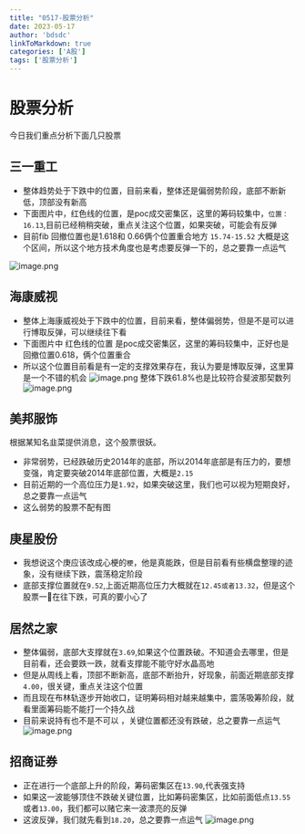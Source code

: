 ```yaml
---
title: "0517-股票分析"
date: 2023-05-17
author: 'bdsdc'
linkToMarkdown: true
categories: ['A股']
tags: ['股票分析']
---
```

# 股票分析
今日我们重点分析下面几只股票

## 三一重工
- 整体趋势处于下跌中的位置，目前来看，整体还是偏弱势阶段，底部不断新低，顶部没有新高
- 下面图片中，红色线的位置，是poc成交密集区，这里的筹码较集中，`位置：16.13`,目前已经稍稍突破，重点关注这个位置，如果突破，可能会有反弹
- 目前fib 回撤位置也是1.618和 0.66俩个位置重合地方  `15.74-15.52` 大概是这个区间，所以这个地方技术角度也是考虑要反弹一下的，总之要靠一点运气

![image.png](https://bdsblog.oss-cn-shanghai.aliyuncs.com/blog/20230517211736.png)


## 海康威视
- 整体上海康威视处于下跌中的位置，目前来看，整体偏弱势，但是不是可以进行博取反弹，可以继续往下看
- 下面图片中 红色线的位置 是poc成交密集区，这里的筹码较集中，正好也是回撤位置0.618，俩个位置重合
- 所以这个位置目前看是有一定的支撑效果存在，我认为要是博取反弹，这里算是一个不错的机会
![image.png](https://bdsblog.oss-cn-shanghai.aliyuncs.com/blog/20230517203303.png)
整体下跌61.8%也是比较符合斐波那契数列
![image.png](https://bdsblog.oss-cn-shanghai.aliyuncs.com/blog/20230517203754.png)

## 美邦服饰
根据某知名韭菜提供消息，这个股票很妖。
- 非常弱势，已经跌破历史2014年的底部，所以2014年底部是有压力的，要想变强，肯定要突破2014年底部位置，大概是`2.15`
- 目前近期的一个高位压力是`1.92`，如果突破这里，我们也可以视为短期良好，总之要靠一点运气
- 这么弱势的股票不配有图

## 庚星股份
- 我想说这个庚应该改成心梗的`梗`，他是真能跌，但是目前看有些横盘整理的迹象，没有继续下跌，震荡稳定阶段
- 底部支撑位置就在`9.52`,上面近期高位压力大概就在`12.45或者13.32`，但是这个股票一🥚在往下跌，可真的要小心了 

## 居然之家
- 整体偏弱，底部大支撑就在`3.69`,如果这个位置跌破。不知道会去哪里，但是目前看，还会要跌一跌，就看支撑能不能守好水晶高地
- 但是从周线上看，顶部不断新高，底部不断抬升，好现象，前面近期底部支撑`4.00`，很关键，重点关注这个位置
- 而且现在布林轨逐步开始收口，证明筹码相对越来越集中，震荡吸筹阶段，就看里面筹码能不能打一个持久战
- 目前来说持有也不是不可以 ，关键位置都还没有跌破，总之要靠一点运气
![image.png](https://bdsblog.oss-cn-shanghai.aliyuncs.com/blog/20230517212237.png)

## 招商证券
- 正在进行一个底部上升的阶段，筹码密集区在`13.90`,代表强支持
- 如果这一波能够顶住不跌破关键位置，比如筹码密集区，比如前面低点`13.55`或者`13.00`，我们都可以赌它来一波漂亮的反弹
- 这波反弹，我们就先看到`18.20`，总之要靠一点运气
![image.png](https://bdsblog.oss-cn-shanghai.aliyuncs.com/blog/20230517212357.png)
